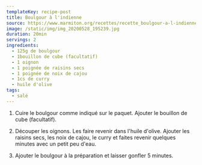 ```yaml
---
templateKey: recipe-post
title: Boulgour à l'indienne
source: https://www.marmiton.org/recettes/recette_boulgour-a-l-indienne_20291.aspx
image: /static/img/img_20200528_195239.jpg
duration: 20min
servings: 2
ingredients:
  - 125g de boulgour
  - 1bouillon de cube (facultatif)
  - 1 oignon
  - 1 poignée de raisins secs
  - 1 poignée de noix de cajou
  - 1cs de curry
  - huile d'olive
tags:
  - salé
---
```

1. Cuire le boulgour comme indiqué sur le paquet. Ajouter le bouillon de cube (facultatif). 

2. Découper les oignons. Les faire revenir dans l'huile d'olive. Ajouter les raisins secs, les noix de cajou, le curry et faites revenir quelques minutes avec un petit peu d'eau.

3. Ajouter le boulgour à la préparation et laisser gonfler 5 minutes.